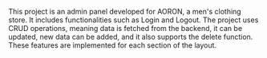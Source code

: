 This project is an admin panel developed for AORON, a men's clothing store.
It includes functionalities such as Login and Logout.
The project uses CRUD operations, meaning data is fetched from the backend, it can be updated, new data can be added, and it also supports the delete function.
These features are implemented for each section of the layout.
